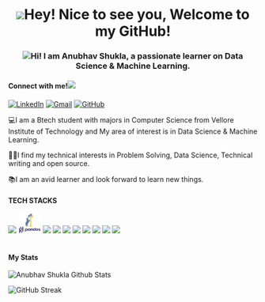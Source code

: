 <h1 align="center"> <img src="https://emojis.slackmojis.com/emojis/images/1531849430/4246/blob-sunglasses.gif?1531849430" width="36"/>Hey! Nice to see you, Welcome to my GitHub! </h1>
<h3 align= "center"><a href="https://www.gautamkrishnar.com/"><img src="https://media.giphy.com/media/hvRJCLFzcasrR4ia7z/giphy.gif" width="25px"></a>Hi! I am Anubhav Shukla, a passionate learner on Data Science & Machine Learning.</h3>
<h4 align> Connect with me!<img src="https://media.tenor.com/02ILjyFVXWQAAAAS/handshake.gif" width="30px"></h4>
 
[<img align="center" alt="LinkedIn" width="25px" 
src="https://github.com/TheDudeThatCode/TheDudeThatCode/blob/master/Assets/Linkedin.svg"/>](https://www.linkedin.com/in/anubhav007/)
[<img align="center" alt="Gmail" width="25px" 
src="https://github.com/TheDudeThatCode/TheDudeThatCode/blob/master/Assets/Gmail.svg"/>](mailto:shuklaanubhav329@gmail.com)
[<img align="center" alt="GitHub" width="25px" 
src="https://cdn.svgporn.com/logos/github-icon.svg"/>](https://github.com/anubhav3101) 
</div>
💻I am a Btech student with majors in Computer Science from Vellore Institute of Technology and My area of interest is in Data Science & Machine Learning.

🙋‍♂️I find my technical interests in Problem Solving, Data Science, Technical writing and open source.

📚I am an avid learner and look forward to learn new things.

<h4>TECH STACKS</h4>
<code><img height="20" src="https://www.python.org/static/community_logos/python-logo.png"></code>
<code><img height="40" src="https://raw.githubusercontent.com/earthinversion/earthinversion-images/main/images/pandas-python.png"></code>
<code><img height="20" src="https://www.pngitem.com/pimgs/m/241-2413548_logo-anaconda-python-hd-png-download.png"></code>
<code><img height="25" src="https://upload.wikimedia.org/wikipedia/commons/1/1a/NumPy_logo.svg"></code>
<code><img height="15" src="https://matplotlib.org/3.1.1/_static/logo2_compressed.svg"></code>
<code><img height="25" src="https://seaborn.pydata.org/_images/logo-wide-lightbg.svg"></code>
<code><img height="25" src="https://upload.wikimedia.org/wikipedia/commons/thumb/0/05/Scikit_learn_logo_small.svg/1200px-Scikit_learn_logo_small.svg.png"></code>
<code><img height="25" src="https://www.vectorlogo.zone/logos/mysql/mysql-ar21.svg"></code>
<code><img height="25" src="https://cdn.icon-icons.com/icons2/2699/PNG/512/java_logo_icon_168609.png"></code>
<code><img height="25" src="https://www.freepnglogos.com/uploads/microsoft-office-png-logo/office-web-logo-png-0.png"></code>
<br></br>
<h4>My Stats</h4>


![Anubhav Shukla Github Stats](https://github-readme-stats.anuraghazra1.vercel.app/api?username=anubhav3101&show_icons=true&include_all_commits=true&theme=radical)

![GitHub Streak](http://github-readme-streak-stats.herokuapp.com?user=anubhav3101&theme=dracula&date_format=M%20j%5B%2C%20Y%5D)
